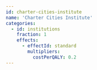 ```yaml
---
id: charter-cities-institute
name: 'Charter Cities Institute'
categories:
  - id: institutions
    fraction: 1
    effects:
      - effectId: standard
        multipliers:
          costPerQALY: 0.2
---
```

